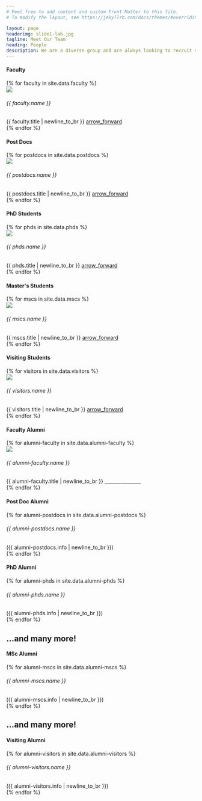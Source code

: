```yaml
---
# Feel free to add content and custom Front Matter to this file.
# To modify the layout, see https://jekyllrb.com/docs/themes/#overriding-theme-defaults

layout: page
headerimg: slide1-lab.jpg
tagline: Meet Our Team
heading: People
description: We are a diverse group and are always looking to recruit strong students, post-docs, and new faculty to join us.
---
```

<!-- .faculty -->
<div class="container">
    <h4>Faculty</h4>
</div>

<div class="container-fluid mb-5 px-4">
    <div class="row limitsize">
        {% for faculty in site.data.faculty %}
        <div class="card-deck mx-0 p-0 col-lg-4 col-md-6">
            <div class="card rounded-0 m-1 profile">
                <div class="row px-3">
                    <div>
                        <a href="{{ faculty.link }}">
                            <img src="../../assets/images/profiles/{{ faculty.img }}">
                        </a>
                    </div>
                    <div class="col p-3 d-flex align-items-start flex-column">
                        <h6>
                            {{ faculty.name }}
                        </h6>
                        <span class="small">
                            {{ faculty.title | newline_to_br }}
                        </span>
                        <a class="mt-auto profile-link text-right ml-auto" href="{{ faculty.link }}">
                            <span class="material-icons">
                            arrow_forward
                            </span>
                        </a>
                    </div>
                </div>
            </div>
        </div>
        {% endfor %}
    </div>
</div>
<!-- /.faculty -->

<!-- .postdocs -->
<div class="container mt-4">
    <h4>Post Docs</h4>
</div>

<div class="container-fluid mb-5 px-4">
    <div class="row limitsize">
        {% for postdocs in site.data.postdocs %}
        <div class="card-deck mx-0 p-0 col-lg-4 col-md-6">
            <div class="card rounded-0 m-1 profile">
                <div class="row px-3">
                    <div>
                        <a href="{{ postdocs.link }}">
                            <img src="../../assets/images/profiles/{{ postdocs.img }}">
                        </a>
                    </div>
                    <div class="col p-3 d-flex align-items-start flex-column">
                        <h6>
                            {{ postdocs.name }}
                        </h6>
                        <span class="small">
                            {{ postdocs.title | newline_to_br }}
                        </span>
                        <a class="mt-auto profile-link text-right ml-auto" href="{{ postdocs.link }}">
                            <span class="material-icons">
                            arrow_forward
                            </span>
                        </a>
                    </div>
                </div>
            </div>
        </div>
        {% endfor %}
    </div>
</div>
<!-- /.postdocs -->

<!-- .phds -->
<div class="container mt-4">
    <h4>PhD Students</h4>
</div>

<div class="container-fluid mb-5 px-4">
    <div class="row limitsize">
        {% for phds in site.data.phds %}
        <div class="card-deck mx-0 p-0 col-lg-4 col-md-6">
            <div class="card rounded-0 m-1 profile">
                <div class="row px-3">
                    <div>
                        <a href="{{ phds.link }}">
                            <img src="../../assets/images/profiles/{{ phds.img }}">
                        </a>
                    </div>
                    <div class="col p-3 d-flex align-items-start flex-column">
                        <h6>
                            {{ phds.name }}
                        </h6>
                        <span class="small">
                            {{ phds.title | newline_to_br }}
                        </span>
                        <a class="mt-auto profile-link text-right ml-auto" href="{{ phds.link }}">
                            <span class="material-icons">
                            arrow_forward
                            </span>
                        </a>
                    </div>
                </div>
            </div>
        </div>
        {% endfor %}
    </div>
</div>
<!-- /.phds -->

<!-- .mscs -->
<div class="container mt-4">
    <h4>Master's Students</h4>
</div>

<div class="container-fluid mb-5 px-4">
    <div class="row limitsize">
        {% for mscs in site.data.mscs %}
        <div class="card-deck mx-0 p-0 col-lg-4 col-md-6">
            <div class="card rounded-0 m-1 profile">
                <div class="row px-3">
                    <div>
                        <a href="{{ mscs.link }}">
                            <img src="../../assets/images/profiles/{{ mscs.img }}">
                        </a>
                    </div>
                    <div class="col p-3 d-flex align-items-start flex-column">
                        <h6>
                            {{ mscs.name }}
                        </h6>
                        <span class="small">
                            {{ mscs.title | newline_to_br }}
                        </span>
                        <a class="mt-auto profile-link text-right ml-auto" href="{{ mscs.link }}">
                            <span class="material-icons">
                            arrow_forward
                            </span>
                        </a>
                    </div>
                </div>
            </div>
        </div>
        {% endfor %}
    </div>
</div>
<!-- /.mscs -->

<!-- .visiting students -->
<div class="container mt-4">
    <h4>Visiting Students</h4>
</div>

<div class="container-fluid mb-5 px-4">
    <div class="row limitsize">
        {% for visitors in site.data.visitors %}
        <div class="card-deck mx-0 p-0 col-lg-4 col-md-6">
            <div class="card rounded-0 m-1 profile">
                <div class="row px-3">
                    <div>
                        <a href="{{ visitors.link }}">
                            <img src="../../assets/images/profiles/{{ visitors.img }}">
                        </a>
                    </div>
                    <div class="col p-3 d-flex align-items-start flex-column">
                        <h6>
                            {{ visitors.name }}
                        </h6>
                        <span class="small">
                            {{ visitors.title | newline_to_br }}
                        </span>
                        <a class="mt-auto profile-link text-right ml-auto" href="{{ visitors.link }}">
                            <span class="material-icons">
                            arrow_forward
                            </span>
                        </a>
                    </div>
                </div>
            </div>
        </div>
        {% endfor %}
    </div>
</div>
<!-- /.mscs -->

<!-- .alumni sections -->
<div class="container-fluid bg-gray py-5 px-0">
    <!-- .faculty alumni -->
    <div class="container mt-4">
        <h4>Faculty Alumni</h4>
    </div>
    <div class="container-fluid mb-5 px-4">
    <div class="row limitsize">
        {% for alumni-faculty in site.data.alumni-faculty %}
        <div class="card-deck mx-0 p-0 col-lg-4 col-md-6">
            <div class="card rounded-0 m-1 profile light-bg">
                <div class="row px-3">
                    <div>
                        <a href="{{ alumni-faculty.link }}">
                            <img src="../../assets/images/profiles/{{ alumni-faculty.img }}">
                        </a>
                    </div>
                    <div class="col p-3 d-flex align-items-start flex-column">
                        <h6>
                            {{ alumni-faculty.name }}
                        </h6>
                        <span class="small">
                            {{ alumni-faculty.title | newline_to_br }}
                        </span>
                        <a class="mt-auto profile-link text-right ml-auto" href="{{ alumni-faculty.link }}">
                            <span class="material-icons" style="color: #ffffff">
                            arrow_forward
                            </span>
                        </a>
                    </div>
                </div>
            </div>
        </div>
        {% endfor %}
    </div>
</div>
    <!-- /.faculty alumni -->
    <!-- .postdoc alumni -->
    <div class="container mt-4">
        <h4>Post Doc Alumni</h4>
    </div>
    <div class="container mt-4 mb-5">
        <div class="row">
            {% for alumni-postdocs in site.data.alumni-postdocs %}
            <div class="col-lg-4 col-6 mb-3">
                <h6>
                    {{ alumni-postdocs.name }}
                </h6>
                <span class="alumni-subheading">
                    ({{ alumni-postdocs.info | newline_to_br }})
                </span>
            </div>
            {% endfor %}
        </div>
    </div>
    <!-- /.postdoc alumni -->
    <!-- .phd alumni -->
    <div class="container mt-4">
        <h4>PhD Alumni</h4>
    </div>
    <div class="container mt-4 mb-5">
        <div class="row">
            {% for alumni-phds in site.data.alumni-phds %}
            <div class="col-lg-4 col-6 mb-3">
                <h6>
                    {{ alumni-phds.name }}
                </h6>
                <span class="alumni-subheading">
                    ({{ alumni-phds.info | newline_to_br }})
                </span>
            </div>
            {% endfor %}
        </div>
        <h2 class="mt-3 text-right alumni-accent">...and many more!</h2>
    </div>
    <!-- /.phd alumni -->
    <!-- .msc alumni -->
    <div class="container mt-4">
        <h4>MSc Alumni</h4>
    </div>
    <div class="container mt-4 mb-5">
        <div class="row">
            {% for alumni-mscs in site.data.alumni-mscs %}
            <div class="col-lg-4 col-6 mb-3">
                <h6>
                    {{ alumni-mscs.name }}
                </h6>
                <span class="alumni-subheading">
                    ({{ alumni-mscs.info | newline_to_br }})
                </span>
            </div>
            {% endfor %}
        </div>
        <h2 class="mt-3 text-right alumni-accent">...and many more!</h2>
    </div>
    <!-- /.msc alumni -->
    <!-- .visiting alumni -->
    <div class="container mt-4">
        <h4>Visiting Alumni</h4>
    </div>
    <div class="container mt-4">
        <div class="row">
            {% for alumni-visitors in site.data.alumni-visitors %}
            <div class="col-lg-4 col-6 mb-3">
                <h6>
                    {{ alumni-visitors.name }}
                </h6>
                <span class="alumni-subheading">
                    ({{ alumni-visitors.info | newline_to_br }})
                </span>
            </div>
            {% endfor %}
        </div>
    </div>
    <!-- /.postdoc alumni -->
</div>
<!-- /.alumni sections -->